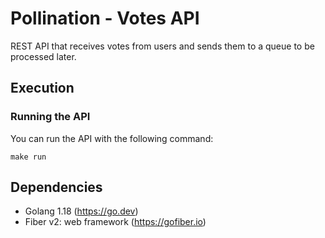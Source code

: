 # Pollination - Votes API

REST API that receives votes from users and sends them to a queue to be processed later.

## Execution

### Running the API

You can run the API with the following command:

```shell
make run
```

## Dependencies

- Golang 1.18 (https://go.dev)
- Fiber v2: web framework (https://gofiber.io)

